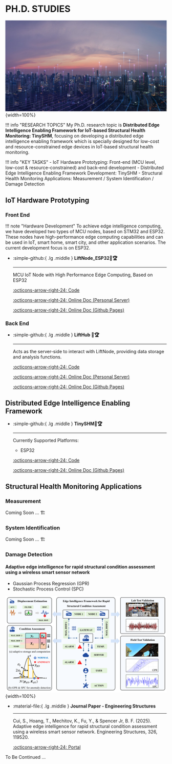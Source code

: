 # __PH.D. STUDIES__

![IOT-SHM](IOT-SHM.jpg){width=100%}

!!! info "RESEARCH TOPICS"
    My Ph.D. research topic is __Distributed Edge Intelligence Enabling Framework for IoT-based Structural Health Monitoring: TinySHM__, focusing on developing a distributed edge intelligence enabling framework which is specially designed for low-cost and resource-constrained edge devices in IoT-based structural health monitoring.

!!! info "KEY TASKS"
    - IoT Hardware Prototyping: Front-end (MCU level, low-cost & resource-constrained) and back-end development
    - Distributed Edge Intelligence Enabling Framework Development: TinySHM
    - Structural Health Monitoring Applications: Measurement / System Identification / Damage Detection

## __IoT Hardware Prototyping__

### __Front End__

!!! note "Hardware Development"
    To achieve edge intelligence computing, we have developed two types of MCU nodes, based on STM32 and ESP32. These nodes have high-performance edge computing capabilities and can be used in IoT, smart home, smart city, and other application scenarios. The current development focus is on ESP32.

<div class="grid cards" markdown>

-   :simple-github:{ .lg .middle } __LiftNode_ESP32🎯🏆__

    ---

    MCU IoT Node with High Performance Edge Computing, Based on ESP32


    [:octicons-arrow-right-24: <a href="https://github.com/Shuaiwen-Cui/LiftNode_ESP32.git" target="_blank"> Code </a>](#)

    [:octicons-arrow-right-24: <a href="http://www.cuishuaiwen.com:8100/" target="_blank"> Online Doc (Personal Server) </a>](#)

    [:octicons-arrow-right-24: <a href="https://shuaiwen-cui.github.io/LiftNode_ESP32/" target="_blank"> Online Doc (Github Pages) </a>](#)

</div>

### __Back End__

<div class="grid cards" markdown>

-   :simple-github:{ .lg .middle } __LiftHub 🎯🏆__

    ---

    Acts as the server-side to interact with LiftNode, providing data storage and analysis functions.

    [:octicons-arrow-right-24: <a href="https://github.com/Shuaiwen-Cui/LiftHub.git" target="_blank"> Code </a>](#)

    [:octicons-arrow-right-24: <a href="http://www.cuishuaiwen.com:8200/" target="_blank"> Online Doc (Personal Server) </a>](#)

    [:octicons-arrow-right-24: <a href="https://shuaiwen-cui.github.io/LiftHub/" target="_blank"> Online Doc (Github Pages) </a>](#)

</div>


## __Distributed Edge Intelligence Enabling Framework__

<div class="grid cards" markdown>

-   :simple-github:{ .lg .middle } __TinySHM🎯🏆__

    ---

    Currently Supported Platforms:

    - ESP32

    [:octicons-arrow-right-24: <a href="https://github.com/Shuaiwen-Cui/TinySHM.git" target="_blank"> Code </a>](#)

    [:octicons-arrow-right-24: <a href="https://shuaiwen-cui.github.io/TinySHM/" target="_blank"> Online Doc (Github Pages) </a>](#)

</div>

## __Structural Health Monitoring Applications__

### __Measurement__

Coming Soon ... 🏗️

### __System Identification__

Coming Soon ... 🏗️

### __Damage Detection__

#### Adaptive edge intelligence for rapid structural condition assessment using a wireless smart sensor network

- Gaussian Process Regression (GPR)
- Stochastic Process Control (SPC)

![PAPER1](PAPER1.png){width=100%}

<div class="grid cards" markdown>

-   :material-file:{ .lg .middle } __Journal Paper - Engineering Structures__

    ---

    Cui, S., Hoang, T., Mechitov, K., Fu, Y., & Spencer Jr, B. F. (2025). Adaptive edge intelligence for rapid structural condition assessment using a wireless smart sensor network. Engineering Structures, 326, 119520.

    [:octicons-arrow-right-24: <a href="https://doi.org/10.1016/j.engstruct.2024.119520" target="_blank"> Portal </a>](#)

</div>

To Be Continued ...